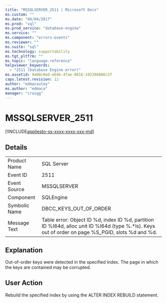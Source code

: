 ```yaml
---
title: "MSSQLSERVER_2511 | Microsoft Docs"
ms.custom: ""
ms.date: "04/04/2017"
ms.prod: "sql"
ms.prod_service: "database-engine"
ms.service: ""
ms.component: "errors-events"
ms.reviewer: ""
ms.suite: "sql"
ms.technology: supportability
ms.tgt_pltfrm: ""
ms.topic: "language-reference"
helpviewer_keywords: 
  - "2511 (Database Engine error)"
ms.assetid: 9a00c0ed-eb4b-4fae-8016-192396006c37
caps.latest.revision: 12
author: "edmacauley"
ms.author: "edmaca"
manager: "craigg"
---
```

# MSSQLSERVER_2511
[!INCLUDE[appliesto-ss-xxxx-xxxx-xxx-md](../../includes/appliesto-ss-xxxx-xxxx-xxx-md.md)]
  
## Details  
  
|||  
|-|-|  
|Product Name|SQL Server|  
|Event ID|2511|  
|Event Source|MSSQLSERVER|  
|Component|SQLEngine|  
|Symbolic Name|DBCC_KEYS_OUT_OF_ORDER|  
|Message Text|Table error: Object ID %d, index ID %d, partition ID %I64d, alloc unit ID %I64d (type %.*ls). Keys out of order on page %S_PGID, slots %d and %d.|  
  
## Explanation  
Out-of-order keys were detected in the specified index. The page in which the keys are contained may be corrupted.  
  
## User Action  
Rebuild the specified index by using the ALTER INDEX REBUILD statement.  
  
